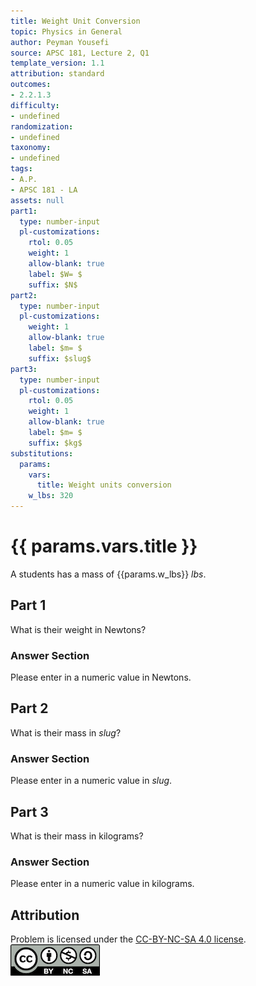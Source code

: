 ```yaml
---
title: Weight Unit Conversion
topic: Physics in General
author: Peyman Yousefi
source: APSC 181, Lecture 2, Q1
template_version: 1.1
attribution: standard
outcomes:
- 2.2.1.3
difficulty:
- undefined
randomization:
- undefined
taxonomy:
- undefined
tags:
- A.P.
- APSC 181 - LA
assets: null
part1:
  type: number-input
  pl-customizations:
    rtol: 0.05
    weight: 1
    allow-blank: true
    label: $W= $
    suffix: $N$
part2:
  type: number-input
  pl-customizations:
    weight: 1
    allow-blank: true
    label: $m= $
    suffix: $slug$
part3:
  type: number-input
  pl-customizations:
    rtol: 0.05
    weight: 1
    allow-blank: true
    label: $m= $
    suffix: $kg$
substitutions:
  params:
    vars:
      title: Weight units conversion
    w_lbs: 320
---
```

# {{ params.vars.title }}
A students has a mass of {{params.w_lbs}} $lbs$.

## Part 1

What is their weight in Newtons?

### Answer Section

Please enter in a numeric value in Newtons.

## Part 2

What is their mass in $slug$?

### Answer Section

Please enter in a numeric value in $slug$.

## Part 3

What is their mass in kilograms?

### Answer Section

Please enter in a numeric value in kilograms.

## Attribution

Problem is licensed under the [CC-BY-NC-SA 4.0 license](https://creativecommons.org/licenses/by-nc-sa/4.0/).<br> ![The Creative Commons 4.0 license requiring attribution-BY, non-commercial-NC, and share-alike-SA license.](https://raw.githubusercontent.com/firasm/bits/master/by-nc-sa.png)